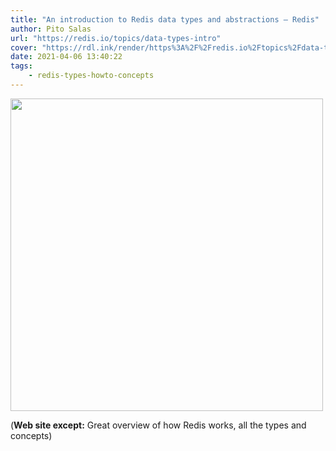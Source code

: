 ```yaml
---
title: "An introduction to Redis data types and abstractions – Redis"
author: Pito Salas
url: "https://redis.io/topics/data-types-intro" 
cover: "https://rdl.ink/render/https%3A%2F%2Fredis.io%2Ftopics%2Fdata-types-intro" 
date: 2021-04-06 13:40:22
tags:
    - redis-types-howto-concepts
---
```

<img src=https://rdl.ink/render/https%3A%2F%2Fredis.io%2Ftopics%2Fdata-types-intro width="500">



(**Web site except:** Great overview of how Redis works, all the types and concepts) 
